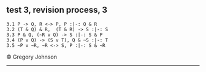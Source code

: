 ## test 3, revision process, 3


~~~{.ProofChecker .JohnsonSL options="fonts tabindent render" guides="fitch" points="10" late-credit="10"}
3.1 P -> Q, R <-> P, P :|-: Q & R
3.2 (T & Q) & R,  (T & R) -> S :|-: S
3.3 P & Q, (~R v Q) -> S :|-: S & P 
3.4 (P v Q) -> (S v T), Q & ~S :|-: T
3.5 ~P v ~R, ~R <-> S, P :|-: S & ~R
~~~

<p>&copy; <script>document.write(new Date().getFullYear())</script> Gregory Johnson</p>

---

